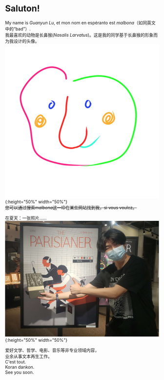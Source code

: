 # Saluton!

My name is *Guanyun Lu*, et mon nom en espéranto est *malbona*（如同英文中的“bad”）.  
我最喜欢的动物是长鼻猴(*Nasalis Larvatus*)。这是我的同学基于长鼻猴的形象而为我设计的头像。  
![avatar](assets/avatar.jpg){:height="50%" width="50%"}  
~~您可以通过搜索*malbona*这一ID在某些网站找到我，si vous voulez。~~

在夏天：一张照片……  
![à l'été : un photo...](assets/portrait.jpg){:height="50%" width="50%"}

爱好文学、哲学、电影、音乐等非专业领域内容，  
业余从事文本再生工作。  
C'est tout.   
Koran dankon.   
See you soon.
